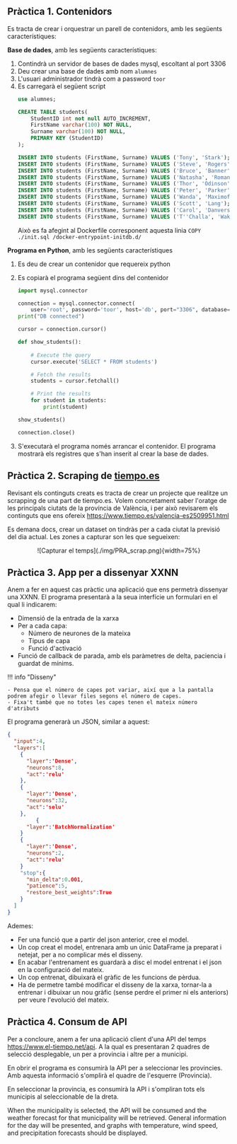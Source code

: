 ## Pràctica 1. Contenidors

Es tracta de crear i orquestrar un parell de contenidors, amb les següents característiques:

**Base de dades**, amb les següents característiques:

1. Contindrà un servidor de bases de dades mysql, escoltant al port 3306
2. Deu crear una base de dades amb nom `alumnes`
3. L'usuari administrador tindrà com a password `toor`
4. Es carregarà el següent script
    ```sql
    use alumnes;

    CREATE TABLE students(
        StudentID int not null AUTO_INCREMENT,
        FirstName varchar(100) NOT NULL,
        Surname varchar(100) NOT NULL,
        PRIMARY KEY (StudentID)
    );

    INSERT INTO students (FirstName, Surname) VALUES ('Tony', 'Stark');
    INSERT INTO students (FirstName, Surname) VALUES ('Steve', 'Rogers');
    INSERT INTO students (FirstName, Surname) VALUES ('Bruce', 'Banner');
    INSERT INTO students (FirstName, Surname) VALUES ('Natasha', 'Romanoff');
    INSERT INTO students (FirstName, Surname) VALUES ('Thor', 'Odinson');
    INSERT INTO students (FirstName, Surname) VALUES ('Peter', 'Parker');
    INSERT INTO students (FirstName, Surname) VALUES ('Wanda', 'Maximoff');
    INSERT INTO students (FirstName, Surname) VALUES ('Scott', 'Lang');
    INSERT INTO students (FirstName, Surname) VALUES ('Carol', 'Danvers');
    INSERT INTO students (FirstName, Surname) VALUES ('T''Challa', 'Wakanda');
    ```
    Això es fa afegint al Dockerfile corresponent aquesta linia `COPY ./init.sql /docker-entrypoint-initdb.d/`

**Programa en Python**, amb les següents característiques

1. Es deu de crear un contenidor que requereix python
2. Es copiarà el programa següent dins del contenidor
    ```python
    import mysql.connector

    connection = mysql.connector.connect(
        user='root', password='toor', host='db', port="3306", database='alumnes')
    print("DB connected")

    cursor = connection.cursor()

    def show_students():
        
        # Execute the query
        cursor.execute('SELECT * FROM students')

        # Fetch the results
        students = cursor.fetchall()

        # Print the results
        for student in students:
            print(student)

    show_students()

    connection.close()
    ```

3. S'executarà el programa només arrancar el contenidor. El programa mostrarà els registres que s'han inserit al crear la base de dades.

 


## Pràctica 2. Scraping de [tiempo.es](http://tiempo.es)

Revisant els continguts creats es tracta de crear un projecte que realitze un scrapping de una part de tiempo.es. Volem concretament saber l'oratge de les principals ciutats de la província de València, i per això revisarem els continguts que ens ofereix <https://www.tiempo.es/valencia-es2509951.html>

Es demana docs, crear un dataset on tindràs per a cada ciutat la previsió del dia actual. Les zones a capturar son les que segueixen:

 
<center>![Capturar el temps](./img/PRA_scrap.png){width=75%}</center>

## Pràctica 3. App per a dissenyar XXNN

Anem a fer en aquest cas pràctic una aplicació que ens permetrà dissenyar una XXNN. El programa presentarà a la seua interfície un formulari en el qual li indicarem:

- Dimensió de la entrada de la xarxa
- Per a cada capa:
  - Número de neurones de la mateixa
  - Tipus de capa
  - Funció d'activació  
- Funció de callback de parada, amb els paràmetres de delta, paciencia i guardat de mínims. 

!!! info "Disseny"

    - Pensa que el número de capes pot variar, així que a la pantalla podrem afegir o llevar files segons el número de capes.
    - Fixa't també que no totes les capes tenen el mateix número d'atributs
  
El programa generarà un JSON, similar a aquest:

```json
{
  "input":4,
  "layers":[
    {
      "layer":'Dense',
      "neurons":8,
      "act":'relu'
    },
    {
      "layer":'Dense',
      "neurons":32,
      "act":'selu'
    },
         {
      "layer":'BatchNormalization'
    }
    {
      "layer":'Dense',
      "neurons":2,
      "act":'relu'
    }
    "stop":{
      "min_delta":0.001,
      "patience":5, 
      "restore_best_weights":True
    }
  ]
}
```

Ademes:

- Fer una funció que a partir del json anterior, cree el model.
- Un cop creat el model, entrenara amb un únic DataFrame ja preparat i netejat, per a no complicar més el disseny.
- En acabar l'entrenament es guardarà a disc el model entrenat i el json en la configuració del mateix.
- Un cop entrenat, dibuixarà el gràfic de les funcions de pèrdua. 
- Ha de permetre també modificar el disseny de la xarxa, tornar-la a entrenar i dibuixar un nou gràfic (sense perdre el primer ni els anteriors) per veure l'evolució del mateix.




## Pràctica 4. Consum de API

Per a concloure, anem a fer una aplicació client d'una API del temps <https://www.el-tiempo.net/api>. A la qual es presentaran 2 quadres de selecció desplegable, un per a provincia i altre per a municipi.

En obrir el programa es consumirà la API per a seleccionar les provincies. Amb aquesta informació s'omplirà el quadre de l'esquerre (Provincia).

En seleccionar la provincia, es consumirà la API i s'ompliran tots els municipis al seleccionable de la dreta. 

When the municipality is selected, the API will be consumed and the weather forecast for that municipality will be retrieved. General information for the day will be presented, and graphs with temperature, wind speed, and precipitation forecasts should be displayed.

